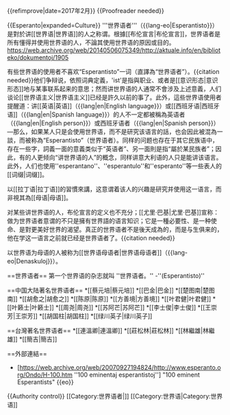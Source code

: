 {{refimprove|date=2017年2月}}
{{Proofreader needed}}

{{Esperanto|expanded=Culture}}
'''世界语者'''（{{lang-eo|Esperantisto}}）是對於讲[[世界语|世界语]]的人之称谓。根據[[布伦宣言|布伦宣言]]，世界语者是所有懂得并使用世界语的人，不論其使用世界语的原因或目的。<ref>https://web.archive.org/web/20140506075349/http://aktuale.info/en/biblioteko/dokumentoj/1905</ref>

有些世界语的使用者不喜欢“Esperantisto”一词（直譯為“世界语者”）。{{citation needed}}他们争辩说，依照词典定義，'ist'是指與职业、或者是[[意识形态|意识形态]]地与某事联系起来的意思；然而讲世界语的人通常不會涉及上述意義，人们谈论[[世界语主义|世界语主义]]已经是許久以前的事了。此外，這些世界语使用者提醒道：讲[[英语|英语]]（{{lang|en|English language}}）或[[西班牙语|西班牙语]]（{{lang|en|Spanish language}}）的人不一定都被稱為英语者（{{lang|en|English person}}）或西班牙语者（{{lang|en|Spanish person}}）—那么，如果某人只是会使用世界语，而不是研究该语言的話，也会因此被混為一談，而被称為“Esperantisto”（世界语者）。同样的问题也存在于其它民族语中，存在一些字，詞義一面的意義类似于“英语者”、另一面則是指“屬於某民族者”；因此，有的人更倾向“讲世界语的人”的概念，同样讲意大利语的人只是能讲该语言。此外，人们也使用''esperantano''、''esperantulo''和''esperanto''等一些表人的[[词缀|词缀]]。

以[[拉丁语|拉丁语]]的習慣來講，这意谓着该人的兴趣是研究并使用这一语言，而非視其為[[母语|母语]]。

对某些讲世界语的人，布伦宣言的定义也不充分；[[尤里·巴基|尤里·巴基]]宣称：做为世界语者意谓的不只是擁有世界語的语言知识；它是一種必要性、是一种使命、是對更美好世界的渴望。真正的世界语者不是後天成為的，而是与生俱来的，他在学这一语言之前就已经是世界语者了。{{citation needed}}

以世界语为母语的人被称为[[世界语母语者|世界语母语者]]（{{lang-eo|Denaskuloj}}）。

==世界语者==
第一个世界语的杂志就叫 ''世界语者。'' -''(Esperantisto)''

==中国大陆著名世界语者==
*[[蔡元培|蔡元培]]
*[[巴金|巴金]]
*[[楚图南|楚图南]]
*[[胡愈之|胡愈之]]
*[[陈原|陈原]]
*[[方善境|方善境]]
*[[叶君健|叶君健]]
*[[叶籁士|叶籁士]]
*[[周尧|周尧]]
*[[苏阿芒|苏阿芒]]
*[[李士俊|李士俊]]
*[[王崇芳|王崇芳]]
*[[胡国柱|胡国柱]]
*[[绿川英子|绿川英子]]

==台灣著名世界语者==
*[[連溫卿|連溫卿]]
*[[莊松林|莊松林]]
*[[林繼雄|林繼雄]]
*[[簡吉|簡吉]]

==外部連結==
* [https://web.archive.org/web/20070927194824/http://www.esperanto.org/Ondo/H-100.htm ''100 eminentaj esperantistoj''] "100 eminent Esperantists" {{eo}}

{{Authority control}}
[[Category:世界语者|]]
[[Category:世界语|Category:世界语]]